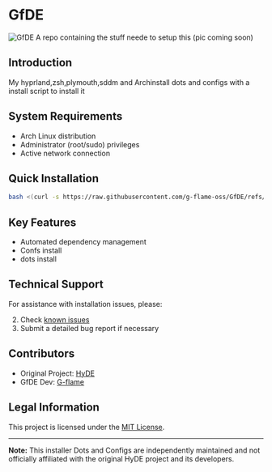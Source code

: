 # GfDE

![GfDE](banner.png)
A repo containing the stuff neede to setup this (pic coming soon)

## Introduction

My hyprland,zsh,plymouth,sddm and Archinstall dots and configs with a install script to install it 

## System Requirements

- Arch Linux distribution
- Administrator (root/sudo) privileges
- Active network connection

## Quick Installation

```bash
bash <(curl -s https://raw.githubusercontent.com/g-flame-oss/GfDE/refs/heads/main/clone.sh)
```

## Key Features

- Automated dependency management
- Confs install
- dots install


## Technical Support

For assistance with installation issues, please:

2. Check [known issues](https://github.com/g-flame-oss/GfDE/issues)
3. Submit a detailed bug report if necessary

## Contributors

- Original Project: [HyDE](https://github.com/HyDE-Project)
- GfDE Dev: [G-flame](https://github.com/g-flame)

## Legal Information

This project is licensed under the [MIT License](LICENSE).

---

**Note:** This installer Dots and Configs are independently maintained and not officially affiliated with the original HyDE project and its developers.

